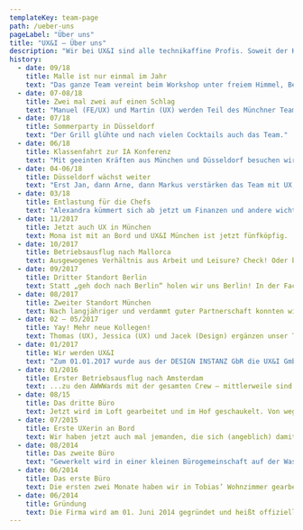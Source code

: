 ```yaml
---
templateKey: team-page
path: /ueber-uns
pageLabel: "Über uns"
title: "UX&I – Über uns"
description: "Wir bei UX&I sind alle technikaffine Profis. Soweit der Klappentext.  Vor allem sind wir aber menschlich, streiten uns, vertragen uns wieder und nehmen uns selbst nicht allzu ernst."
history:
  - date: 09/18
    title: Malle ist nur einmal im Jahr
    text: "Das ganze Team vereint beim Workshop unter freiem Himmel, Beine baumeln lassen, Segeln, Grill & Co."
  - date: 07-08/18
    title: Zwei mal zwei auf einen Schlag
    text: "Manuel (FE/UX) und Martin (UX) werden Teil des Münchner Teams, Kay (FE) und Bernhard (UX) kommen in Düsseldorf dazu."
  - date: 07/18
    title: Sommerparty in Düsseldorf
    text: "Der Grill glühte und nach vielen Cocktails auch das Team."
  - date: 06/18
    title: Klassenfahrt zur IA Konferenz
    text: "Mit geeinten Kräften aus München und Düsseldorf besuchen wir Tom in Berlin und genießen zwei Tage fruchtbaren Austauschs bei und zwischen spannenden Vorträgen - nicht zuletzt von Hias."
  - date: 04-06/18
    title: Düsseldorf wächst weiter
    text: "Erst Jan, dann Arne, dann Markus verstärken das Team mit UX, FE und noch mehr UX."
  - date: 03/18
    title: Entlastung für die Chefs
    text: "Alexandra kümmert sich ab jetzt um Finanzen und andere wichtige Dinge und München bekommt mit Hias Wrba einen weiteren Standortleiter und UX Experten."
  - date: 11/2017
    title: Jetzt auch UX in München
    text: Mona ist mit an Bord und UX&I München ist jetzt fünfköpfig.
  - date: 10/2017
    title: Betriebsausflug nach Mallorca
    text: Ausgewogenes Verhältnis aus Arbeit und Leisure? Check! Oder besser gesagt Arbeit, Segeln und Feiern.
  - date: 09/2017
    title: Dritter Standort Berlin
    text: Statt „geh doch nach Berlin“ holen wir uns Berlin! In der Factory probiert Tom (UX) gemeinsam mit der codecentric neue Geschäftsmodelle aus und experimentiert mit innovativen Arbeitsmodellen.
  - date: 08/2017
    title: Zweiter Standort München
    text: Nach langjähriger und verdammt guter Partnerschaft konnten wir die lieben Münchener der vormals Form & Code GmbH als vollwertige UX&I Kollegen gewinnen und sind auf einen Schlag vier Köpfe mehr. Willkommen Bernd, Ju, Pinsha und Walter – allesamt Frontend-Füchse.
  - date: 02 – 05/2017
    title: Yay! Mehr neue Kollegen!
    text: Thomas (UX), Jessica (UX) und Jacek (Design) ergänzen unser Team.
  - date: 01/2017
    title: Wir werden UX&I
    text: "Zum 01.01.2017 wurde aus der DESIGN INSTANZ GbR die UX&I GmbH. Neben einem neuen Namen steigt auch die codecentric AG als Gesellschafter mit ein. Und wir haben unseren ersten eigenen Frontend-Dev: Christian!"
  - date: 01/2016
    title: Erster Betriebsausflug nach Amsterdam
    text: ...zu den AWWWards mit der gesamten Crew – mittlerweile sind auch Niels (Design), Matthias (Design), Ralph (UX Freelance) und Eric (UX) dabei. Ob das eine gute Idee war? 🤪
  - date: 08/15
    title: Das dritte Büro
    text: Jetzt wird im Loft gearbeitet und im Hof geschaukelt. Von wegen 08/15!
  - date: 07/2015
    title: Erste UXerin an Bord
    text: Wir haben jetzt auch mal jemanden, die sich (angeblich) damit auskennt.
  - date: 08/2014
    title: Das zweite Büro
    text: "Gewerkelt wird in einer kleinen Bürogemeinschaft auf der Wasserstraße. Wir sind jetzt zu dritt: Patrick, Tobi und Alex. Noch sind wir „nur“ Designer …"
  - date: 06/2014
    title: Das erste Büro
    text: Die ersten zwei Monate haben wir in Tobias’ Wohnzimmer gearbeitet.
  - date: 06/2014
    title: Gründung
    text: Die Firma wird am 01. Juni 2014 gegründet und heißt offiziell Design Instanz - Tobias Wenzel & Patrick Oselka GbR.
---
```

